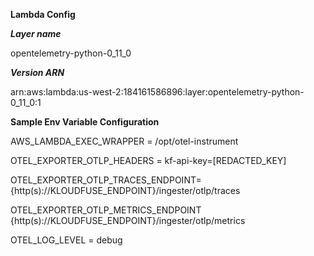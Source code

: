 **Lambda Config**

***Layer name*** 

opentelemetry-python-0_11_0

***Version ARN***

arn:aws:lambda:us-west-2:184161586896:layer:opentelemetry-python-0_11_0:1

**Sample Env Variable Configuration**

AWS_LAMBDA_EXEC_WRAPPER = /opt/otel-instrument

OTEL_EXPORTER_OTLP_HEADERS = kf-api-key=[REDACTED_KEY]

OTEL_EXPORTER_OTLP_TRACES_ENDPOINT={http(s)://KLOUDFUSE_ENDPOINT}/ingester/otlp/traces

OTEL_EXPORTER_OTLP_METRICS_ENDPOINT
{http(s)://KLOUDFUSE_ENDPOINT}/ingester/otlp/metrics

OTEL_LOG_LEVEL = debug